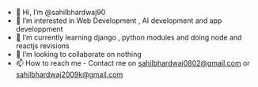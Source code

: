 - 👋 Hi, I’m @sahilbhardwaj90
- 👀 I’m interested in Web Development , AI development and app developpment
- 🌱 I’m currently learning django , python modules and doing node and reactjs revisions
- 💞️ I’m looking to collaborate on nothing
- 📫 How to reach me - Contact me on sahilbhardwaj0802@gmail.com or sahilbhardwaj2009k@gmail.com

<!---
sahilbhardwaj90/sahilbhardwaj90 is a ✨ special ✨ repository because its `README.md` (this file) appears on your GitHub profile.
You can click the Preview link to take a look at your changes.
--->
